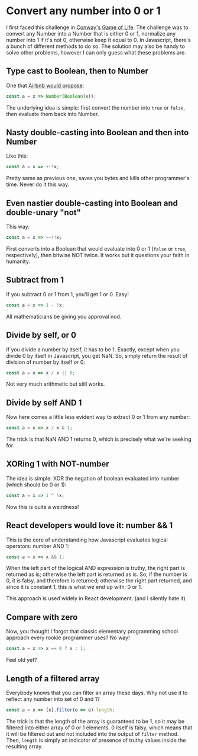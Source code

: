 # Convert any number into 0 or 1

I first faced this challenge in [Conway's Game of
Life](https://github.com/taxigy/conways-game-of-life). The
challenge was to convert any Number into a Number that is either
0 or 1, normalize any number into 1 if it's not 0, otherwise keep
it equal to 0. In Javascript, there's a bunch of different
methods to do so. The solution may also be handy to solve other
problems, however I can only guess what these problems are.

## Type cast to Boolean, then to Number

One that [Airbnb would
propose](https://github.com/airbnb/javascript#type-casting--coercion):

```javascript
const a = x => Number(Boolean(x));
```

The underlying idea is simple: first convert the number into
`true` or `false`, then evaluate them back into Number.

## Nasty double-casting into Boolean and then into Number

Like this:

```javascript
const a = x => +!!x;
```

Pretty same as previous one, saves you bytes and kills other
programmer's time. Never do it this way.

## Even nastier double-casting into Boolean and double-unary "not"

This way:

```javascript
const a = x => ~~!!x;
```

First converts into a Boolean that would evaluate into 0 or 1 (`false` or `true`, respectively), then bitwise NOT twice. It works but it questions your faith in humanity.

## Subtract from 1

If you subtract 0 or 1 from 1, you'll get 1 or 0. Easy!

```javascript
const a = x => 1 - !x;
```

All mathematicians be giving you approval nod.

## Divide by self, or 0

If you divide a number by itself, it has to be 1. Exactly, except when you
divide 0 by itself in Javascript, you get NaN. So, simply return the result of
division of number by itself _or_ 0:

```javascript
const a = x => x / x || 0;
```

Not very much arithmetic but still works.

## Divide by self AND 1

Now here comes a little less evident way to extract 0 or 1 from any number:

```javascript
const a = x => x / x & 1;
```

The trick is that NaN AND 1 returns 0, which is precisely what we're
seeking for.

## XORing 1 with NOT-number

The idea is simple: XOR the negation of boolean evaluated into number (which
should be 0 or 1):

```javascript
const a = x => 1 ^ !x;
```

Now this is quite a weirdness!

## React developers would love it: number && 1

This is the core of understanding how Javascript evaluates logical
operators: number AND 1:

```javascript
const a = x => x && 1;
```

When the left part of the logical AND expression is truthy, the
right part is returned as is; otherwise the left part is returned
as is. So, if the number is 0, it is falsy, and therefore is
returned; otherwise the right part returned, and since it is
constant 1, this is what we end up with: 0 or 1.

This approach is used widely in React development. (and I
silently hate it)

## Compare with zero

Now, you thought I forgot that classic elementary programming school
approach every rookie programmer uses? No way!

```javascript
const a = x => x == 0 ? x : 1;
```

Feel old yet?

## Length of a filtered array

Everybody knows that you can filter an array these days. Why not
use it to reflect any number into set of 0 and 1?

```javascript
const a = x => [x].filter(e => e).length;
```

The trick is that the length of the array is guaranteed to be 1,
so it may be filtered into either array of 0 or 1 elements. 0
itself is falsy, which means that it will be filtered out and not
included into the output of `filter` method. Then, `length` is
simply an indicator of presence of truthy values inside the
resulting array.

